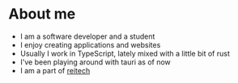 # About me
- I am a software developer and a student
- I enjoy creating applications and websites
- Usually I work in TypeScript, lately mixed with a little bit of rust
- I've been playing around with tauri as of now
- I am a part of [reitech](https://reitech.org)
